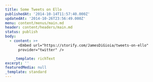 ```yaml
---
title: Some Tweets on Ello
publishedAt: '2014-10-14T11:57:40.000Z'
updatedAt: '2014-10-26T23:56:49.000Z'
menu: content/menus/main.md
header: content/headers/main.md
status: publish
body:
  - content: >+
      <Embed url="https://storify.com/JamesDiGioia/tweets-on-ello"
      provider="twitter" />

    _template: richText
excerpt: ''
featuredMedia: null
_template: standard
---
```


